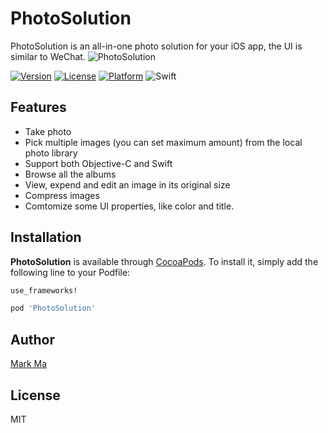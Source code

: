 # PhotoSolution
PhotoSolution is an all-in-one photo solution for your iOS app, the UI is similar to WeChat.
<img src="https://github.com/Mark-Ma-1988/PhotoSolution/blob/master/screenshots/image.png" alt="PhotoSolution"/>

[![Version](https://img.shields.io/cocoapods/v/ImagePicker.svg?style=flat)](http://cocoadocs.org/docsets/ImagePicker)
[![License](https://img.shields.io/cocoapods/l/ImagePicker.svg?style=flat)](http://cocoadocs.org/docsets/ImagePicker)
[![Platform](https://img.shields.io/cocoapods/p/ImagePicker.svg?style=flat)](http://cocoadocs.org/docsets/ImagePicker)
![Swift](https://img.shields.io/badge/%20in-swift%204.0-orange.svg)

## Features
- Take photo
- Pick multiple images (you can set maximum amount) from the local photo library
- Support both Objective-C and Swift
- Browse all the albums
- View, expend and edit an image in its original size
- Compress images
- Comtomize some UI properties, like color and title.

## Installation

**PhotoSolution** is available through [CocoaPods](http://cocoapods.org). To install
it, simply add the following line to your Podfile:

```ruby
use_frameworks!

pod 'PhotoSolution'
```

## Author

[Mark Ma](https://www.linkedin.com/in/xingchen-mark-ma-72a74678/)

## License
MIT

